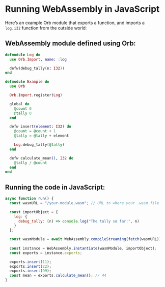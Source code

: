# Running WebAssembly in JavaScript

Here’s an example Orb module that exports a function, and imports a `log.i32` function from the outside world:

## WebAssembly module defined using Orb:

```elixir
defmodule Log do
  use Orb.Import, name: :log

  defw(debug_tally(n: I32))
end

defmodule Example do
  use Orb

  Orb.Import.register(Log)

  global do
    @count 0
    @tally 0
  end

  defw insert(element: I32) do
    @count = @count + 1
    @tally = @tally + element

    Log.debug_tally(@tally)
  end

  defw calculate_mean(), I32 do
    @tally / @count
  end
end
```

## Running the code in JavaScript:

```javascript
async function run() {
  const wasmURL = "/your-module.wasm"; // URL to where your .wasm file is hosted.

  const importObject = {
    log: {
      debug_tally: (n) => console.log("The tally so far:", n)
    }
  };

  const wasmModule = await WebAssembly.compileStreaming(fetch(wasmURL))
  
  const instance = WebAssembly.instantiate(wasmModule, importObject);
  const exports = instance.exports;

  exports.insert(11);
  exports.insert(22);
  exports.insert(99);
  const mean = exports.calculate_mean(); // 44
}
```
